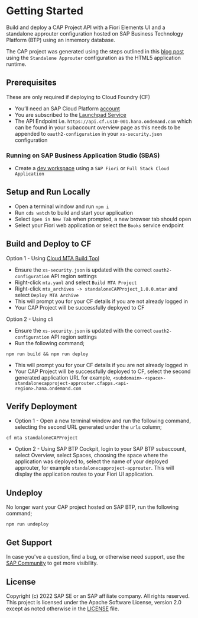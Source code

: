 # Getting Started
Build and deploy a CAP Project API with a Fiori Elements UI and a standalone approuter configuration hosted on SAP Business Technology Platform (BTP) using an inmemory database.

The CAP project was generated using the steps outlined in this [blog post](https://blogs.sap.com/2022/02/10/build-and-deploy-a-cap-project-node.js-api-with-a-sap-fiori-elements-ui-and-a-managed-approuter-configuration/) using the `Standalone Approuter` configuration as the HTML5 application runtime. 

## Prerequisites
These are only required if deploying to Cloud Foundry (CF)
- You’ll need an SAP Cloud Platform [account](https://account.hana.ondemand.com/)
- You are subscribed to the [Launchpad Service](https://developers.sap.com/tutorials/cp-portal-cloud-foundry-getting-started.html)
- The API Endpoint i.e. `https://api.cf.us10-001.hana.ondemand.com` which can be found in your subaccount overview page as this needs to be appended to `oauth2-configuration` in your `xs-security.json` configuration

### Running on SAP Business Application Studio (SBAS)
- Create a [dev workspace](https://help.sap.com/viewer/c2b99f19e9264c4d9ae9221b22f6f589/2021_3_QRC/en-US/f728966223894cc28be3ca2ee60ee784.html) using a `SAP Fiori` or `Full Stack Cloud Application`

## Setup and Run Locally
- Open a terminal window and run `npm i`
- Run `cds watch` to build and start your application
- Select `Open in New Tab` when prompted, a new browser tab should open
- Select your Fiori web application or select the `Books` service endpoint

## Build and Deploy to CF
Option 1 - Using [Cloud MTA Build Tool](https://github.com/SAP/cloud-mta-build-tool)
- Ensure the `xs-security.json` is updated with the correct `oauth2-configuration` API region settings
- Right-click `mta.yaml` and select `Build MTA Project`
- Right-click `mta_archives -> standaloneCAPProject_1.0.0.mtar` and select `Deploy MTA Archive`
- This will prompt you for your CF details if you are not already logged in
- Your CAP Project will be successfully deployed to CF

Option 2 - Using cli
- Ensure the `xs-security.json` is updated with the correct `oauth2-configuration` API region settings
- Run the following command;
```shell
npm run build && npm run deploy
```
- This will prompt you for your CF details if you are not already logged in
- Your CAP Project will be successfully deployed to CF, select the second generated application URL for example, `<subdomain>-<space>-standalonecapproject-approuter.cfapps.<api-region>.hana.ondemand.com`

## Verify Deployment
- Option 1 - Open a new terminal window and run the following command, selecting the second URL generated under the `urls` column;
```shell
cf mta standaloneCAPProject
```
- Option 2 - Using SAP BTP Cockpit, login to your SAP BTP subaccount, select Overview, select Spaces, choosing the space where the application was deployed to, select the name of your deployed approuter, for example `standalonecapproject-approuter`. This will display the application routes to your Fiori UI application.

## Undeploy
No longer want your CAP project hosted on SAP BTP, run the following command;
```shell
npm run undeploy
```

## Get Support

In case you've a question, find a bug, or otherwise need support, use the [SAP Community](https://answers.sap.com/tags/9f13aee1-834c-4105-8e43-ee442775e5ce) to get more visibility.

## License

Copyright (c) 2022 SAP SE or an SAP affiliate company. All rights reserved. This project is licensed under the Apache Software License, version 2.0 except as noted otherwise in the [LICENSE](LICENSES/Apache-2.0.txt) file.
